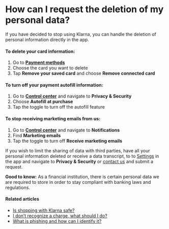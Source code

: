 # How can I request the deletion of my personal data?

If you have decided to stop using Klarna, you can handle the deletion of personal information directly in the app.

#### To delete your card information:

1. Go to [**Payment methods**](https://app.klarna.com/funding-sources/manage/)
2. Choose the card you want to delete
3. Tap **Remove your saved card** and choose **Remove connected card**
#### To turn off your payment autofill information:

1. Go to [**Control center**](https://app.klarna.com/you/) and navigate to **Privacy \& Security**
2. Choose **Autofill at purchase**
3. Tap the toggle to turn off the autofill feature

#### To stop receiving marketing emails from us:

1. Go to [**Control center**](https://app.klarna.com/you/) and navigate to **Notifications**
2. Find **Marketing emails**
3. Tap the toggle to turn off **Receive marketing emails**

If you wish to limit the sharing of data with third parties, have all your personal information deleted or receive a data transcript, to to [Settings](https://app.klarna.com/login) in the app and navigate to **Privacy \& Security** or [contact us](https://app.klarna.com/support/) and submit a request.

**Good to know:** As a financial institution, there is certain personal data we are required to store in order to stay compliant with banking laws and regulations.

#### Related articles

* [Is shopping with Klarna safe?](https://www.klarna.com/us/customer-service/is-shopping-with-klarna-safe/)
* [I don’t recognize a charge, what should I do?](https://www.klarna.com/us/customer-service/i-dont-recognize-a-charge-what-should-i-do/)
* [What is phishing and how can I identify it?](https://www.klarna.com/us/customer-service/what-is-phishing-and-how-can-i-identify-it/)
